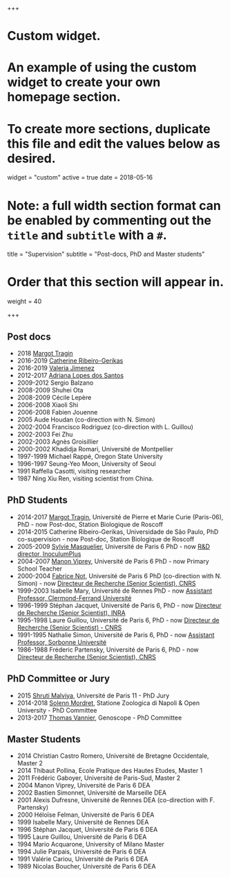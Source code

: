 +++
# Custom widget.
# An example of using the custom widget to create your own homepage section.
# To create more sections, duplicate this file and edit the values below as desired.
widget = "custom"
active = true
date = 2018-05-16

# Note: a full width section format can be enabled by commenting out the `title` and `subtitle` with a `#`.
title = "Supervision"
subtitle = "Post-docs, PhD and Master students"

# Order that this section will appear in.
weight = 40

+++

## Post docs

* 2018 [Margot Tragin](http://www.sb-roscoff.fr/en/tragin-margot/706)
* 2016-2019 [Catherine Ribeiro-Gerikas](http://www.sb-roscoff.fr/fr/gerikas-ribeiro-catherine/1909)
* 2016-2019 [Valeria Jimenez](http://www.sb-roscoff.fr/en/jimenez-valeria/1910)
* 2012-2017 [Adriana Lopes dos Santos](https://www.researchgate.net/profile/Adriana_Lopes_Dos_Santos)
* 2009-2012 Sergio Balzano
* 2008-2009 Shuhei Ota
* 2008-2009 Cécile Lepère
* 2006-2008 Xiaoli Shi
* 2006-2008 Fabien Jouenne
* 2005 Aude Houdan (co-direction with N. Simon)
* 2002-2004 Francisco Rodriguez (co-direction with L. Guillou)
* 2002-2003 Fei Zhu
* 2002-2003 Agnès Groisillier
* 2000-2002 Khadidja Romari, Université de Montpellier
* 1997-1999 Michael Rappé, Oregon State University
* 1996-1997 Seung-Yeo Moon, University of Seoul
* 1991 Raffella Casotti, visiting researcher
* 1987 Ning Xiu Ren, visiting scientist from China.


## PhD Students

* 2014-2017 [Margot Tragin](https://tel.archives-ouvertes.fr/tel-01720494), Université de Pierre et Marie Curie (Paris-06), PhD - now Post-doc, Station Biologique de Roscoff
* 2014-2015 Catherine Ribeiro-Gerikas, Universidade de São Paulo, PhD co-supervision - now Post-doc, Station Biologique de Roscoff
* 2005-2009 [Sylvie Masquelier](https://hal.sorbonne-universite.fr/tel-01111020/document), Université de Paris 6 PhD - now [R&D director, InoculumPlus](https://inoculumplus.eu/qui-sommes-nous/)
* 2004-2007 [Manon Viprey](https://www.theses.fr/2008PA066098), Université de Paris 6 PhD - now Primary School Teacher
* 2000-2004 [Fabrice Not](https://hal.sorbonne-universite.fr/tel-01111001/document), Université de Paris 6 PhD (co-direction with N. Simon) - now [Directeur de Recherche (Senior Scientist), CNRS](http://www.sb-roscoff.fr/fr/not-fabrice/192)
* 1999-2003 Isabelle Mary, Université de Rennes PhD - now [Assistant Professor, Clermond-Ferrand Université](http://www.lmge.univ-bpclermont.fr/spip.php?article195)
* 1996-1999 Stéphan Jacquet, Université de Paris 6, PhD - now [Directeur de Recherche (Senior Scientist), INRA](https://www6.dijon.inra.fr/thonon/Infos-utiles/Le-personnel-de-la-station/CVs-du-personnel/Jacquet-Stephan)
* 1995-1998 Laure Guillou, Université de Paris 6, PhD - now  [Directeur de Recherche (Senior Scientist) - CNRS](http://www.sb-roscoff.fr/fr/guillou-laure/182)
* 1991-1995 Nathalie Simon, Université de Paris 6, PhD - now [Assistant Professor, Sorbonne Université](http://www.sb-roscoff.fr/fr/simon-nathalie/198)
* 1986-1988 Fréderic Partensky, Université de Paris 6, PhD - now  [Directeur de Recherche (Senior Scientist), CNRS](http://www.sb-roscoff.fr/en/partensky-frederic/353)


## PhD Committee or Jury

* 2015 [Shruti Malviya](https://tel.archives-ouvertes.fr/tel-01340859/document), Université de Paris 11 - PhD Jury
* 2014-2018 [Solenn Mordret](http://oro.open.ac.uk/55552/1/Thesis_SolennMordret_June2018_corrected_final.pdf), Statione Zoologica di Napoli & Open University - PhD Committee
* 2013-2017 [Thomas Vannier](https://www.biblio.univ-evry.fr/theses/2017/2017SACLE002.pdf), Genoscope - PhD Committee


## Master Students

* 2014 Christian Castro Romero, Université de Bretagne Occidentale, Master 2
* 2014 Thibaut Pollina, Ecole Pratique des Hautes Etudes, Master 1
* 2011 Frédéric Gaboyer, Université de Paris-Sud, Master 2
* 2004 Manon Viprey, Université de Paris 6 DEA
* 2002 Bastien Simonnet, Université de Marseille DEA
* 2001 Alexis Dufresne, Université de Rennes DEA (co-direction with F. Partensky)
* 2000 Héloïse Felman, Université de Paris 6 DEA
* 1999 Isabelle Mary, Université de Rennes DEA
* 1996 Stéphan Jacquet, Université de Paris 6 DEA
* 1995 Laure Guillou, Université de Paris 6 DEA
* 1994 Mario Acquarone, University of Milano Master
* 1994 Julie Parpais, Université de Paris 6 DEA
* 1991 Valérie Cariou, Université de Paris 6 DEA
* 1989 Nicolas Boucher, Université de Paris 6 DEA

